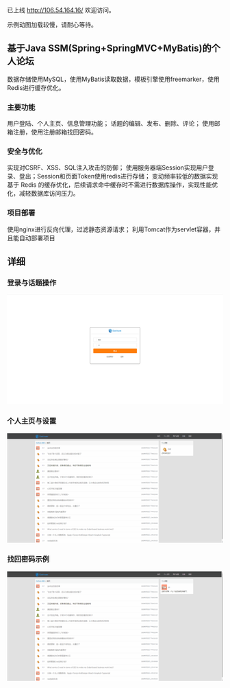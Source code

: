 已上线 http://106.54.164.16/ 欢迎访问。

示例动图加载较慢，请耐心等待。

## 基于Java SSM(Spring+SpringMVC+MyBatis)的个人论坛
数据存储使用MySQL，使用MyBatis读取数据，模板引擎使用freemarker，使用Redis进行缓存优化。

### 主要功能
用户登陆、个人主页、信息管理功能；
话题的编辑、发布、删除、评论；
使用邮箱注册，使用注册邮箱找回密码。

### 安全与优化
实现对CSRF、XSS、SQL注入攻击的防御；
使用服务器端Session实现用户登录、登出；Session和页面Token使用redis进行存储；
变动频率较低的数据实现基于 Redis 的缓存优化，后续请求命中缓存时不需进行数据库操作，实现性能优化，减轻数据库访问压力。

### 项目部署
使用nginx进行反向代理，过滤静态资源请求；
利用Tomcat作为servlet容器，并且能自动部署项目

## 详细
### 登录与话题操作
![登录与话题操作](https://github.com/yejialin/Java_bbs/blob/master/topic.gif)

### 个人主页与设置
![个人主页与设置](home.gif)

### 找回密码示例
![找回密码示例](findPassword.gif)

